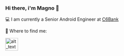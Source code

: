 ### Hi there, i'm Magno 👋

💻 I am currently a Senior Android Engineer at [C6Bank](https://www.c6bank.com.br/)

🔭 Where to find me:

[<img alt="alt_text" width="40px" src="https://github.com/bradvin/social-share-urls/blob/master/images/logo-icons/linkedin.jpg" />](https://www.linkedin.com/in/magno-ramos/)
